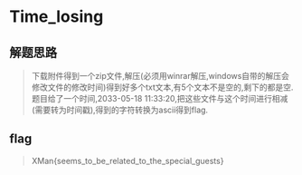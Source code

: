 # Time_losing

## 解题思路

> 下载附件得到一个zip文件,解压(必须用winrar解压,windows自带的解压会修改文件的修改时间)得到好多个txt文本,有5个文本不是空的,剩下的都是空.题目给了一个时间,2033-05-18 11:33:20,把这些文件与这个时间进行相减(需要转为时间戳),得到的字符转换为ascii得到flag.

## flag

> XMan{seems_to_be_related_to_the_special_guests}
